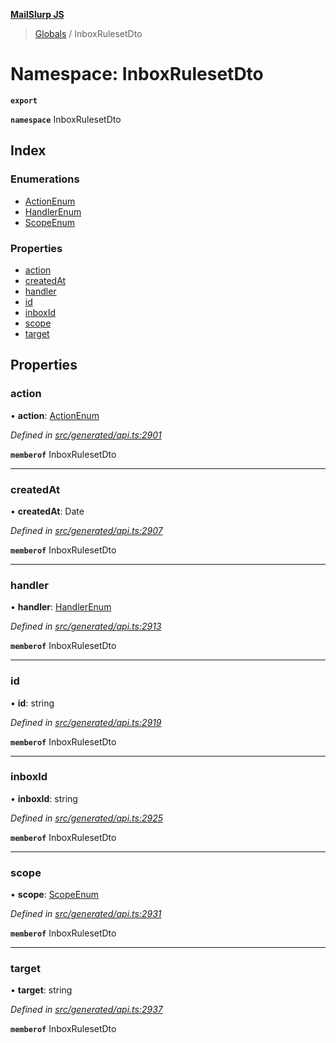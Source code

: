 **[MailSlurp JS](../README.md)**

> [Globals](../README.md) / InboxRulesetDto

# Namespace: InboxRulesetDto

**`export`** 

**`namespace`** InboxRulesetDto

## Index

### Enumerations

* [ActionEnum](../enums/inboxrulesetdto.actionenum.md)
* [HandlerEnum](../enums/inboxrulesetdto.handlerenum.md)
* [ScopeEnum](../enums/inboxrulesetdto.scopeenum.md)

### Properties

* [action](inboxrulesetdto.md#action)
* [createdAt](inboxrulesetdto.md#createdat)
* [handler](inboxrulesetdto.md#handler)
* [id](inboxrulesetdto.md#id)
* [inboxId](inboxrulesetdto.md#inboxid)
* [scope](inboxrulesetdto.md#scope)
* [target](inboxrulesetdto.md#target)

## Properties

### action

•  **action**: [ActionEnum](../enums/inboxrulesetdto.actionenum.md)

*Defined in [src/generated/api.ts:2901](https://github.com/mailslurp/mailslurp-client/blob/c5e5f20/src/generated/api.ts#L2901)*

**`memberof`** InboxRulesetDto

___

### createdAt

•  **createdAt**: Date

*Defined in [src/generated/api.ts:2907](https://github.com/mailslurp/mailslurp-client/blob/c5e5f20/src/generated/api.ts#L2907)*

**`memberof`** InboxRulesetDto

___

### handler

•  **handler**: [HandlerEnum](../enums/inboxrulesetdto.handlerenum.md)

*Defined in [src/generated/api.ts:2913](https://github.com/mailslurp/mailslurp-client/blob/c5e5f20/src/generated/api.ts#L2913)*

**`memberof`** InboxRulesetDto

___

### id

•  **id**: string

*Defined in [src/generated/api.ts:2919](https://github.com/mailslurp/mailslurp-client/blob/c5e5f20/src/generated/api.ts#L2919)*

**`memberof`** InboxRulesetDto

___

### inboxId

•  **inboxId**: string

*Defined in [src/generated/api.ts:2925](https://github.com/mailslurp/mailslurp-client/blob/c5e5f20/src/generated/api.ts#L2925)*

**`memberof`** InboxRulesetDto

___

### scope

•  **scope**: [ScopeEnum](../enums/inboxrulesetdto.scopeenum.md)

*Defined in [src/generated/api.ts:2931](https://github.com/mailslurp/mailslurp-client/blob/c5e5f20/src/generated/api.ts#L2931)*

**`memberof`** InboxRulesetDto

___

### target

•  **target**: string

*Defined in [src/generated/api.ts:2937](https://github.com/mailslurp/mailslurp-client/blob/c5e5f20/src/generated/api.ts#L2937)*

**`memberof`** InboxRulesetDto
